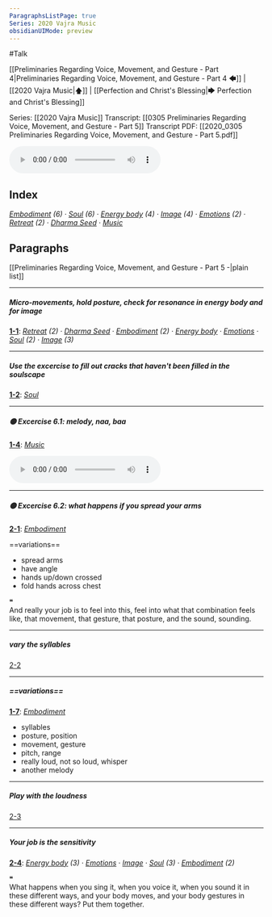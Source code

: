 ```yaml
---
ParagraphsListPage: true
Series: 2020 Vajra Music
obsidianUIMode: preview
---
```

#Talk

[[Preliminaries Regarding Voice, Movement, and Gesture - Part 4|Preliminaries Regarding Voice, Movement, and Gesture - Part 4 🡄]] | [[2020 Vajra Music|🡅]] | [[Perfection and Christ's Blessing|🡆 Perfection and Christ's Blessing]]

Series: [[2020 Vajra Music]]
Transcript: [[0305 Preliminaries Regarding Voice, Movement, and Gesture - Part 5]]
Transcript PDF: [[2020_0305 Preliminaries Regarding Voice, Movement, and Gesture - Part 5.pdf]]

<audio controls preload=metadata style=" width:300px;" controlslist="nodownload"><source src="https://dharmaseed.org/talks/62456/20200305-Rob_Burbea-GAIA-preliminaries_regarding_voice_movement_and_gesture_part_5-62456.mp3" type="audio/mpeg">???</audio>

## Index
<span class="counts">_<a data-href="Embodiment" href="Embodiment" class="internal-link">Embodiment</a> (6) · <a data-href="Soul" href="Soul" class="internal-link">Soul</a> (6) · <a data-href="Energy body" href="Energy+body" class="internal-link">Energy body</a> (4) · <a data-href="Image" href="Image" class="internal-link">Image</a> (4) · <a data-href="Emotions" href="Emotions" class="internal-link">Emotions</a> (2) · <a data-href="Retreat" href="Retreat" class="internal-link">Retreat</a> (2) · <a data-href="Dharma Seed" href="Dharma+Seed" class="internal-link">Dharma Seed</a> · <a data-href="Music" href="Music" class="internal-link">Music</a>_</span>
<br/>

## Paragraphs
[[Preliminaries Regarding Voice, Movement, and Gesture - Part 5 -|plain list]]

---
##### Micro-movements, hold posture, check for resonance in energy body and for image
<span class="counts">**<a aria-label-position="top" aria-label="0305 Preliminaries Regarding Voice, Movement, and Gesture - Part 5 > ^1-1" data-href="0305 Preliminaries Regarding Voice, Movement, and Gesture - Part 5#^1-1" href="0305+Preliminaries+Regarding+Voice%2C+Movement%2C+and+Gesture+-+Part+5#^1-1" class="internal-link">1-1</a>**: _<a data-href="Retreat" href="Retreat" class="internal-link">Retreat</a> (2) · <a data-href="Dharma Seed" href="Dharma+Seed" class="internal-link">Dharma Seed</a> · <a data-href="Embodiment" href="Embodiment" class="internal-link">Embodiment</a> (2) · <a data-href="Energy body" href="Energy+body" class="internal-link">Energy body</a> · <a data-href="Emotions" href="Emotions" class="internal-link">Emotions</a> · <a data-href="Soul" href="Soul" class="internal-link">Soul</a> (2) · <a data-href="Image" href="Image" class="internal-link">Image</a> (3)_</span>

---
##### Use the excercise to fill out cracks that haven't been filled in the soulscape
<span class="counts">**<a aria-label-position="top" aria-label="0305 Preliminaries Regarding Voice, Movement, and Gesture - Part 5 > ^1-2" data-href="0305 Preliminaries Regarding Voice, Movement, and Gesture - Part 5#^1-2" href="0305+Preliminaries+Regarding+Voice%2C+Movement%2C+and+Gesture+-+Part+5#^1-2" class="internal-link">1-2</a>**: _<a data-href="Soul" href="Soul" class="internal-link">Soul</a>_</span>

---
##### 🟡 Excercise 6.1: melody, naa, baa
<span class="counts">**<a aria-label-position="top" aria-label="0305 Preliminaries Regarding Voice, Movement, and Gesture - Part 5 > ^1-4" data-href="0305 Preliminaries Regarding Voice, Movement, and Gesture - Part 5#^1-4" href="0305+Preliminaries+Regarding+Voice%2C+Movement%2C+and+Gesture+-+Part+5#^1-4" class="internal-link">1-4</a>**: _<a data-href="Music" href="Music" class="internal-link">Music</a>_</span>

<audio controls preload=metadata style=" width:300px;" controlslist="nodownload"><source src="https://dharmaseed.org/talks/62456/20200305-Rob_Burbea-GAIA-preliminaries_regarding_voice_movement_and_gesture_part_5-62456.mp3#t=03:02" type="audio/mpeg">???</audio>

---
##### 🟡 Excercise 6.2: what happens if you spread your arms
<span class="counts">**<a aria-label-position="top" aria-label="0305 Preliminaries Regarding Voice, Movement, and Gesture - Part 5 > ^2-1" data-href="0305 Preliminaries Regarding Voice, Movement, and Gesture - Part 5#^2-1" href="0305+Preliminaries+Regarding+Voice%2C+Movement%2C+and+Gesture+-+Part+5#^2-1" class="internal-link">2-1</a>**: _<a data-href="Embodiment" href="Embodiment" class="internal-link">Embodiment</a>_</span>

==variations==
- spread arms
- have angle
- hands up/down crossed
- fold hands across chest

<div class="admonition quote"><div class="title">❝</div><div class="content">
And really your job is to feel into this, feel into what that combination feels like, that movement, that gesture, that posture, and the sound, sounding.<br/>
</div></div>

---
##### vary the syllables
<span class="counts"><a aria-label-position="top" aria-label="0305 Preliminaries Regarding Voice, Movement, and Gesture - Part 5 > ^2-2" data-href="0305 Preliminaries Regarding Voice, Movement, and Gesture - Part 5#^2-2" href="0305+Preliminaries+Regarding+Voice%2C+Movement%2C+and+Gesture+-+Part+5#^2-2" class="internal-link">2-2</a></span>

---
##### ==variations==
<span class="counts">**<a aria-label-position="top" aria-label="0305 Preliminaries Regarding Voice, Movement, and Gesture - Part 5 > ^1-7" data-href="0305 Preliminaries Regarding Voice, Movement, and Gesture - Part 5#^1-7" href="0305+Preliminaries+Regarding+Voice%2C+Movement%2C+and+Gesture+-+Part+5#^1-7" class="internal-link">1-7</a>**: _<a data-href="Embodiment" href="Embodiment" class="internal-link">Embodiment</a>_</span>

- syllables
- posture, position
- movement, gesture
- pitch, range
- really loud, not so loud, whisper
- another melody

---
##### Play with the loudness
<span class="counts"><a aria-label-position="top" aria-label="0305 Preliminaries Regarding Voice, Movement, and Gesture - Part 5 > ^2-3" data-href="0305 Preliminaries Regarding Voice, Movement, and Gesture - Part 5#^2-3" href="0305+Preliminaries+Regarding+Voice%2C+Movement%2C+and+Gesture+-+Part+5#^2-3" class="internal-link">2-3</a></span>

---
##### Your job is the sensitivity
<span class="counts">**<a aria-label-position="top" aria-label="0305 Preliminaries Regarding Voice, Movement, and Gesture - Part 5 > ^2-4" data-href="0305 Preliminaries Regarding Voice, Movement, and Gesture - Part 5#^2-4" href="0305+Preliminaries+Regarding+Voice%2C+Movement%2C+and+Gesture+-+Part+5#^2-4" class="internal-link">2-4</a>**: _<a data-href="Energy body" href="Energy+body" class="internal-link">Energy body</a> (3) · <a data-href="Emotions" href="Emotions" class="internal-link">Emotions</a> · <a data-href="Image" href="Image" class="internal-link">Image</a> · <a data-href="Soul" href="Soul" class="internal-link">Soul</a> (3) · <a data-href="Embodiment" href="Embodiment" class="internal-link">Embodiment</a> (2)_</span>

<div class="admonition quote"><div class="title">❝</div><div class="content">
What happens when you sing it, when you voice it, when you sound it in these different ways, and your body moves, and your body gestures in these different ways? Put them together.<br/>
</div></div>
